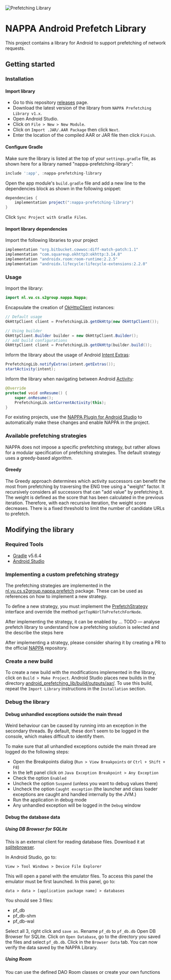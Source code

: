 ![Prefetching Library](https://github.com/VU-Thesis-2019-2020-Wesley-Shann/NAPPA/workflows/Prefetching%20Library/badge.svg)

# NAPPA Android Prefetch Library

This project contains a library for Android to support prefetching of network requests.

## Getting started

### Installation

#### Import library

* Go to this repository [releases](https://github.com/S2-group/NAPPA/releases) page.
* Download the latest version of the library from `NAPPA Prefetching Library v1.x`.
* Open Android Studio.
* Click on `File > New > New Module`.
* Click on `Import .JAR/.AAR Package` then click `Next`.
* Enter the location of the compiled AAR or JAR file then click `Finish`.

#### Configure Gradle

Make sure the library is listed at the top of your `settings.gradle` file, as shown here for a library named "nappa-prefetching-library": 

```gradle
include ':app', :nappa-prefetching-library
```

Open the app module's `build.gradle` file and add a new line to the dependencies block as shown in the following snippet: 

```gradle
dependencies {
    implementation project(":nappa-prefetching-library")
}
```

Click `Sync Project with Gradle Files`.

#### Import library dependencies

Import the following libraries to your project

```gradle
implementation "org.bitbucket.cowwoc:diff-match-patch:1.1"
implementation "com.squareup.okhttp3:okhttp:3.14.8"
implementation "androidx.room:room-runtime:2.2.5"
implementation "androidx.lifecycle:lifecycle-extensions:2.2.0"
```

### Usage

Import the library:

```java
import nl.vu.cs.s2group.nappa.Nappa;
``` 

Encapsulate the creation of [OkHttpClient](https://square.github.io/okhttp/4.x/okhttp/okhttp3/-ok-http-client/) instances:

```java
// Default usage
OkHttpClient client = PrefetchingLib.getOkHttp(new OkHttpClient());

// Using builder
OkHttpClient.Builder builder = new OkHttpClient.Builder();
// add build configurations
OkHttpClient client = PrefetchingLib.getOkHttp(builder.build());
```

Inform the library about the usage of Android [Intent Extras](https://developer.android.com/reference/android/content/Intent):

```java
PrefetchingLib.notifyExtras(intent.getExtras());
startActivity(intent); 
```

Inform the library when navigating between Android [Activity](https://developer.android.com/reference/android/app/Activity):

```java
@Override
protected void onResume() {
    super.onResume();
    PrefetchingLib.setCurrentActivity(this);
}
```

For existing projects, use the [NAPPA Plugin for Android Studio](../Android-Studio-Plugin) to automatically make these changes and enable NAPPA in the project.


### Available prefetching strategies

NAPPA does not impose a specific prefetching strategy, but rather allows for a modular specification of prefetching strategies.
The default strategy uses a greedy-based algorithm.

#### Greedy

The Greedy approach determines which activity successors can benefit the most from prefetching by traversing the ENG tree using a "weight" factor.
It recursively considers all successors that can "add value" by prefetching it.
The weight is defined as the score that has been calculated in the previous iteration.
Therefore, with each recursive iteration, the weight score decreases. 
There is a fixed threshold to limit the number of candidate URLs to prefetch.

## Modifying the library

### Required Tools

* [Gradle](https://gradle.org/) v5.6.4
* [Android Studio](https://developer.android.com/studio)

### Implementing a custom prefetching strategy

The prefetching strategies are implemented in the [nl.vu.cs.s2group.nappa.prefetch](android_prefetching_lib/src/main/java/nl/vu/cs/s2group/prefetch) package.
These can be used as references on how to implement a new strategy.

To define a new strategy, you must implement the [PrefetchStrategy](android_prefetching_lib/src/main/java/nl/vu/cs/s2group/prefetch/PrefetchStrategy.java) interface and override the method `getTopNUrlToPrefetchForNode`.

After implementing the strategy, it can be enabled by ...
TODO &mdash; analyse prefetch library to understand how a prefetching solution is selected and the describe the steps here

After implementing a strategy, please consider sharing it by creating a PR to the official [NAPPA](https://github.com/S2-group/NAPPA) repository.

### Create a new build 

To create a new build with the modifications implemented in the library, click on `Build > Make Project`.
Android Studio places new builds in the directory [android_prefetching_lib/build/outputs/aar/](android_prefetching_lib/build/outputs/aar).
To use this build, repeat the `Import Library` instructions in the `Installation` section.

### Debug the library

#### Debug unhandled exceptions outside the main thread

Weird behaviour can be caused by running into an exception in the secondary threads.
By default, these don't seem to be logged in the console, which makes difficult to identify them.

To make sure that all unhandled exceptions outside the main thread are logged do the following steps: 

* Open the Breakpoints dialog (`Run > View Breakpoints` or `Ctrl + Shift + F8`)
* In the left panel click on `Java Exception Breakpoint > Any Exception`
* Check the option `Enabled`
* Uncheck the option `Suspend` (unless you want to debug values there)
* Uncheck the option `Caught exception` (the launcher and class loader exceptions are caught and handled internally by the JVM.)
* Run the application in debug mode 
* Any unhandled exception will be logged in the `Debug` window

#### Debug the database data

##### Using DB Browser for SQLite

This is an external client for reading database files.
Download it at [sqlitebrowser](https://sqlitebrowser.org/dl/).

In Android Studio, go to:

```
View > Tool Windows > Device File Explorer
```

This will open a panel with the emulator files. 
To access this panel the emulator must be first launched. 
In this panel, go to:

```
data > data > [application package name] > databases 
```

You should see 3 files:

* pf_db
* pf_db-shm
* pf_db-wal

Select all 3, right click and `save as`.
Rename `pf_db` to `pf_db.db`
Open DB Browser for SQLite.
Click on `Open Database`, go to the directory you saved the files and select `pf_db.db`.
Click in the `Browser Data` tab.
You can now verify the data saved by the NAPPA Library. 

##### Using Room

You can use the defined DAO Room classes or create your own functions
